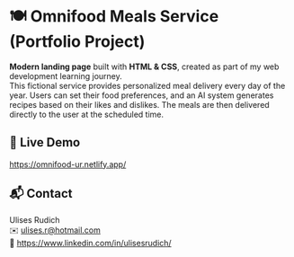 # 🍽️ Omnifood Meals Service (Portfolio Project)

**Modern landing page** built with **HTML & CSS**, created as part of my web development learning journey.  
This fictional service provides personalized meal delivery every day of the year. Users can set their food preferences, and an AI system generates recipes based on their likes and dislikes. The meals are then delivered directly to the user at the scheduled time.

## 🔴 Live Demo

https://omnifood-ur.netlify.app/

## 📬 Contact

Ulises Rudich  
✉️ ulises.r@hotmail.com  
💼 https://www.linkedin.com/in/ulisesrudich/  
